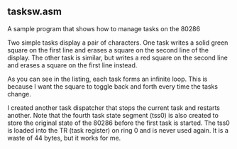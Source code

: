 ## tasksw.asm

A sample program that shows how to manage tasks on the 80286

Two simple tasks display a pair of characters. One task writes a solid green square on the first line and erases a square on the second line of the display. The other task is similar, but writes a red square on the second line and erases a square on the first line instead.

As you can see in the listing, each task forms an infinite loop. This is because I want the square to toggle back and forth every time the tasks change.

I created another task dispatcher that stops the current task and restarts another.
Note that the fourth task state segment (tss0) is also created to store the original state of the 80286 before the first task is started. The tss0 is loaded into the TR (task register) on ring 0 and is never used again. It is a waste of 44 bytes, but it works for me.